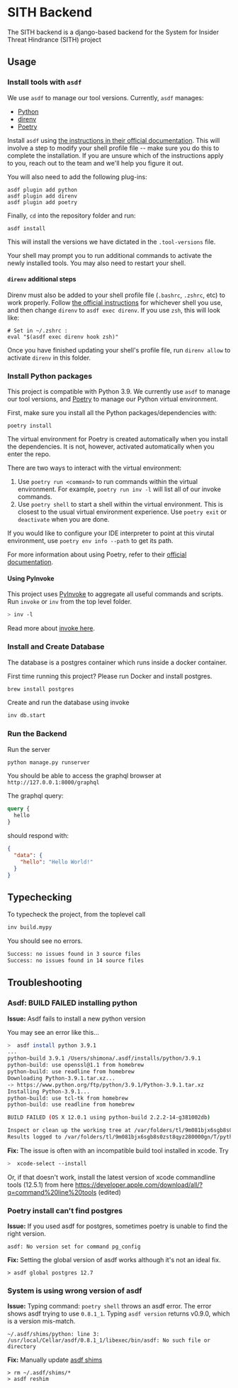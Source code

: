 # SITH Backend

The SITH backend is a django-based backend for the System for Insider Threat Hindrance (SITH) project

## Usage

### Install tools with `asdf`

We use `asdf` to manage our tool versions. Currently, `asdf` manages:

* [Python](https://github.com/danhper/asdf-python)
* [direnv](https://github.com/asdf-community/asdf-direnv)
* [Poetry](https://github.com/asdf-community/asdf-poetry)

Install `asdf` using [the instructions in their official documentation](https://asdf-vm.com/guide/getting-started.html#getting-started).
This will involve a step to modify your shell profile file -- make sure you do this to complete the installation.
If you are unsure which of the instructions apply to you, reach out to the team and we'll help you figure it out.

You will also need to add the following plug-ins:

```shell
asdf plugin add python
asdf plugin add direnv
asdf plugin add poetry
```

Finally, `cd` into the repository folder and run:

```shell
asdf install
```

This will install the versions we have dictated in the `.tool-versions` file.

Your shell may prompt you to run additional commands to activate the newly installed tools. You may also need to restart your shell.

#### `direnv` additional steps

Direnv must also be added to your shell profile file (`.bashrc`, `.zshrc`, etc) to work properly. Follow [the official instructions](https://github.com/direnv/direnv/blob/master/docs/hook.md)
for whichever shell you use, and then change `direnv` to `asdf exec direnv`. If you use `zsh`, this will look like:

```shell
# Set in ~/.zshrc :
eval "$(asdf exec direnv hook zsh)"
```

Once you have finished updating your shell's profile file, run `direnv allow` to activate `direnv` in this folder.

### Install Python packages

This project is compatible with Python 3.9. We currently use `asdf` to manage our tool versions, and [Poetry](https://python-poetry.org/)
to manage our Python virtual environment.

First, make sure you install all the Python packages/dependencies with:

```shell
poetry install
```

The virtual environment for Poetry is created automatically when you install the dependencies. It is not, however,
activated automatically when you enter the repo.

There are two ways to interact with the virtual environment:

1. Use `poetry run <command>` to run commands within the virtual environment. For example, `poetry run inv -l` will list
all of our invoke commands.
2. Use `poetry shell` to start a shell within the virtual environment. This is closest to the usual virtual environment
experience. Use `poetry exit` or `deactivate` when you are done.

If you would like to configure your IDE interpreter to point at this virutal environment, use `poetry env info --path`
to get its path.

For more information about using Poetry, refer to their [official documentation](https://python-poetry.org/).

#### Using PyInvoke

This project uses [PyInvoke](https://www.pyinvoke.org/) to aggregate all useful commands and scripts. Run `invoke` or `inv` from the top level folder.

```sh
> inv -l
````

Read more about [invoke here](https://truss-dds.atlassian.net/wiki/spaces/eng/pages/50790405/Invoke).

### Install and Create Database

The database is a postgres container which runs inside a docker container.

First time running this project? Please run Docker and install postgres.

```sh
brew install postgres
```

Create and run the database using invoke

```sh
inv db.start
```

### Run the Backend

Run the server

```sh
python manage.py runserver
```

You should be able to access the graphql browser at `http://127.0.0.1:8000/graphql`

The graphql query:

```graphql
query {
  hello
}
```

should respond with:

```json
{
  "data": {
    "hello": "Hello World!"
  }
}
```

## Typechecking

To typecheck the project, from the toplevel call

```sh
inv build.mypy
```

You should see no errors.

```sh
Success: no issues found in 3 source files
Success: no issues found in 14 source files
```

## Troubleshooting

### Asdf: BUILD FAILED installing python

**Issue:** Asdf fails to install a new python version

You may see an error like this...

```sh
>  asdf install python 3.9.1
...
python-build 3.9.1 /Users/shimona/.asdf/installs/python/3.9.1
python-build: use openssl@1.1 from homebrew
python-build: use readline from homebrew
Downloading Python-3.9.1.tar.xz...
-> https://www.python.org/ftp/python/3.9.1/Python-3.9.1.tar.xz
Installing Python-3.9.1...
python-build: use tcl-tk from homebrew
python-build: use readline from homebrew

BUILD FAILED (OS X 12.0.1 using python-build 2.2.2-14-g381002db)

Inspect or clean up the working tree at /var/folders/tl/9m081bjx6sgb8s0zst8qyz280000gn/T/python-build.20211221173254.4843
Results logged to /var/folders/tl/9m081bjx6sgb8s0zst8qyz280000gn/T/python-build.20211221173254.4843.log
```

**Fix:** The issue is often with an incompatible build tool installed in xcode.
Try

```sh
>  xcode-select --install
```

Or, if that doesn't work, install the latest version of xcode commandline tools (12.5.1) from here
<https://developer.apple.com/download/all/?q=command%20line%20tools> (edited)

### Poetry install can't find postgres

**Issue:** If you used asdf for postgres, sometimes poetry is unable to find the right version.

```text
asdf: No version set for command pg_config
```

**Fix:** Setting the global version of asdf works although it's not an ideal fix.

```text
> asdf global postgres 12.7
```

### System is using wrong version of asdf

**Issue:** Typing command: `poetry shell` throws an asdf error. The error shows asdf trying to use `0.8.1_1`. Typing `asdf version` returns v0.9.0, which is a version mis-match.

```text
~/.asdf/shims/python: line 3: /usr/local/Cellar/asdf/0.8.1_1/libexec/bin/asdf: No such file or directory
```

**Fix:** Manually update [asdf shims](https://github.com/asdf-vm/asdf/issues/1115#issuecomment-1018009184)

```text
> rm ~/.asdf/shims/*
> asdf reshim
```
